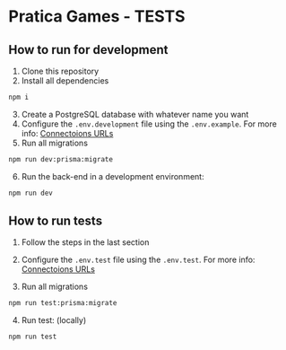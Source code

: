 # Pratica Games - TESTS

## How to run for development

1. Clone this repository
2. Install all dependencies

```bash
npm i
```

3. Create a PostgreSQL database with whatever name you want
4. Configure the `.env.development` file using the `.env.example`. For more info: [Connectoions URLs](https://www.prisma.io/docs/reference/database-reference/connection-urls)
5. Run all migrations

```bash
npm run dev:prisma:migrate
```

6. Run the back-end in a development environment:

```bash
npm run dev
```

## How to run tests

1. Follow the steps in the last section

2. Configure the `.env.test` file using the `.env.test`. For more info: [Connectoions URLs](https://www.prisma.io/docs/reference/database-reference/connection-urls)

3. Run all migrations

```bash
npm run test:prisma:migrate
```

4. Run test: (locally)

```bash
npm run test
```
